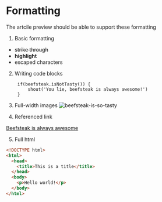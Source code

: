 # Formatting 

The artcile preview should be able to support these formatting

1. Basic formatting
  * ~~strike through~~
  * **highlight**
  * escaped characters

2. Writing code blocks  
		  
		if(beefsteak.isNotTasty()) {
			shout('You lie, beefsteak is always awesome!')
		}
		
3. Full-width images 
![beefsteak-is-so-tasty](http://www.top4themes.com/data/out/15/5419788-beef-steak-wallpapers.jpg)

4. Referenced link


[Beefsteak is always awesome](https://en.wikipedia.org/wiki/Beefsteak)

5. Full html 

```html
<!DOCTYPE html>
<html>
  <head>
    <title>This is a title</title>
  </head>
  <body>
    <p>Hello world!</p>
  </body>
</html>
```


